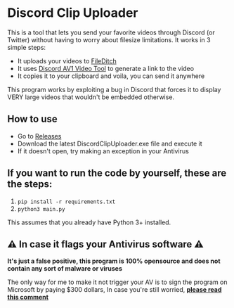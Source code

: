 # Discord Clip Uploader

This is a tool that lets you send your favorite videos through Discord (or Twitter) without having to worry about filesize limitations.
It works in 3 simple steps:
  - It uploads your videos to [FileDitch](https://fileditch.com/)
  - It uses [Discord AV1 Video Tool](https://autocompressor.net/av1?) to generate a link to the video
  - It copies it to your clipboard and voila, you can send it anywhere

This program works by exploiting a bug in Discord that forces it to display VERY large videos that wouldn't be embedded otherwise.

## How to use
- Go to [Releases](https://github.com/nekiak/discordclipuploader/releases/)
- Download the latest DiscordClipUploader.exe file and execute it
- If it doesn't open, try making an exception in your Antivirus


## If you want to run the code by yourself, these are the steps:
  1. `pip install -r requirements.txt`
  2. `python3 main.py`

This assumes that you already have Python 3+ installed.


## ⚠️ In case it flags your Antivirus software ⚠️

**It's just a false positive, this program is 100% opensource and does not contain any sort of malware or viruses**

The only way for me to make it not trigger your AV is to sign the program on Microsoft by paying $300 dollars, In case you're still worried, [**please read this comment**](https://github.com/Nuitka/Nuitka/issues/2495#issuecomment-1762836583)
